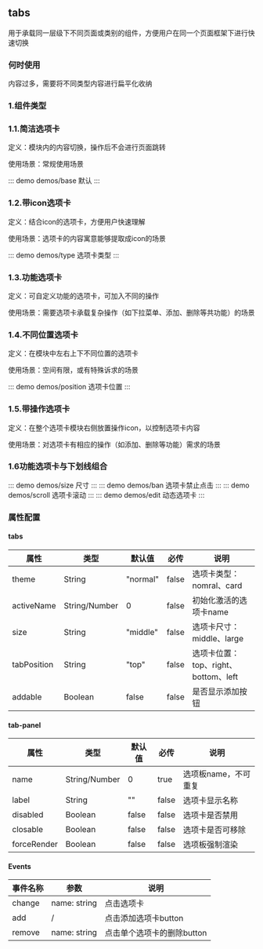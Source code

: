 ## tabs 
用于承载同一层级下不同页面或类别的组件，方便用户在同一个页面框架下进行快速切换

### 何时使用

内容过多，需要将不同类型内容进行扁平化收纳

### 1.组件类型

### 1.1.简洁选项卡
定义：模块内的内容切换，操作后不会进行页面跳转

使用场景：常规使用场景

::: demo demos/base 默认
:::

### 1.2.带icon选项卡
定义：结合icon的选项卡，方便用户快速理解

使用场景：选项卡的内容寓意能够提取成icon的场景

::: demo demos/type 选项卡类型
:::

### 1.3.功能选项卡
定义：可自定义功能的选项卡，可加入不同的操作

使用场景：需要选项卡承载复杂操作（如下拉菜单、添加、删除等共功能）的场景


### 1.4.不同位置选项卡
定义：在模块中左右上下不同位置的选项卡

使用场景：空间有限，或有特殊诉求的场景

::: demo demos/position 选项卡位置
:::

### 1.5.带操作选项卡
定义：在整个选项卡模块右侧放置操作icon，以控制选项卡内容

使用场景：对选项卡有相应的操作（如添加、删除等功能）需求的场景

### 1.6功能选项卡与下划线组合

::: demo demos/size 尺寸
:::
::: demo demos/ban 选项卡禁止点击
:::
::: demo demos/scroll 选项卡滚动
:::
::: demo demos/edit 动态选项卡
:::

### 属性配置
#### tabs
| 属性 | 类型 | 默认值 | 必传 | 说明 |
|-----|-----|-----|-----|-----|
| theme | String | "normal" | false | 选项卡类型：nomral、card |
| activeName | String/Number | 0 | false | 初始化激活的选项卡name |
| size | String | "middle" | false | 选项卡尺寸：middle、large |
| tabPosition | String | "top" | false | 选项卡位置：top、right、bottom、left |
| addable | Boolean | false | false | 是否显示添加按钮 |

#### tab-panel
| 属性 | 类型 | 默认值 | 必传 | 说明 |
|-----|-----|-----|-----|-----|
| name | String/Number | 0 | true | 选项板name，不可重复 |
| label | String | "" | false | 选项卡显示名称 |
| disabled | Boolean | false | false | 选项卡是否禁用 |
| closable | Boolean | false | false | 选项卡是否可移除 |
| forceRender | Boolean | false | false | 选项板强制渲染 |

#### Events
| 事件名称 | 参数 | 说明 |
|-----|-----|-----|
| change | name: string | 点击选项卡 |
| add | / | 点击添加选项卡button |
| remove | name: string | 点击单个选项卡的删除button |